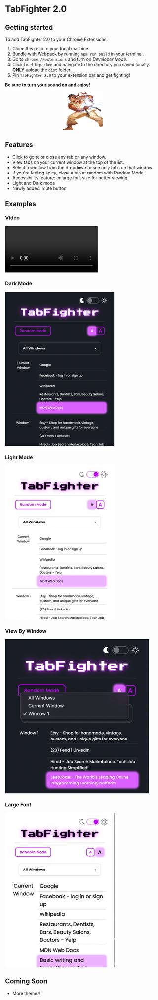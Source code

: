 # TabFighter 2.0

## Getting started
To add TabFighter 2.0 to your Chrome Extensions:

1. Clone this repo to your local machine.
2. Bundle with Webpack by running `npm run build` in your terminal.
3. Go to `chrome://extensions` and turn on _Developer Mode_.
4. Click `Load Unpacked` and navigate to the directory you saved locally. __ONLY__ upload the `dist` folder.
5. Pin `TabFighter 2.0` to your extension bar and get fighting!

__Be sure to turn your sound on and enjoy!__

<p align="center">
  <img src="./app/static/tabfighter.png" />
</p>

## Features
- Click to go to or close any tab on any window.
- View tabs on your current window at the top of the list.
- Select a window from the dropdown to see only tabs on that window.
- If you're feeling spicy, close a tab at random with Random Mode.
- Accessibility feature: enlarge font size for better viewing.
- Light and Dark mode
- Newly added: mute button

## Examples
### Video
<video src="https://github.com/xsunnibunnix/TabFighter/assets/78834754/fed11d39-77a1-4957-b919-4686726426fd" autoplay style="max-width: 730px;">
</video>

### Dark Mode
![Dark Mode](./assets/DarkModeMedium.png)
### Light Mode
![Light Mode](./assets/LightModeMedium.png)
### View By Window
![Dropdown](./assets/DropDownMedium.png)
### Large Font
![Large Font](./assets/LargeFontMedium.png)

## Coming Soon
- More themes!
